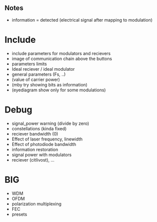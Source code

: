 ## Notes
- information = detected (electrical signal after mapping to modulation)

# Include
- include parameters for modulators and recievers
- image of communication chain above the buttons
- parameters limits
- Ideal reciever / ideal modulator
- general parameters (Fs, ..)
- (value of carrier power)
- (mby try showing bits as information)
- (eyediagram show only for some modulations)

# Debug
- signal_power warning (divide by zero)
- constellations (kinda fixed)
- reciever bandwidth (0)
- Effect of laser frequency, linewidth
- Effect of photodiode bandwidth
- information restoration
- signal power with modulators
- reciever (citlivost), ...

# BIG
- WDM
- OFDM
- polarization multiplexing
- FEC
- presets